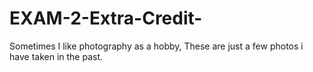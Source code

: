 # EXAM-2-Extra-Credit-
Sometimes I like photography as a hobby, These are just a few photos i have taken in the past.
